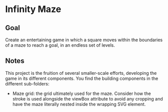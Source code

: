 # Infinity Maze

## Goal

Create an entertaining game in which a square moves within the boundaries of a maze to reach a goal, in an endless set of levels.

## Notes

This project is the fruition of several smaller-scale efforts, developing the game in its different components. You find the building components in the different sub-folders:

-   Maze grid: the grid ultimately used for the maze. Consider how the stroke is used alongside the viewBox attribute to avoid any cropping and have the maze literally nested inside the wrapping SVG element.
